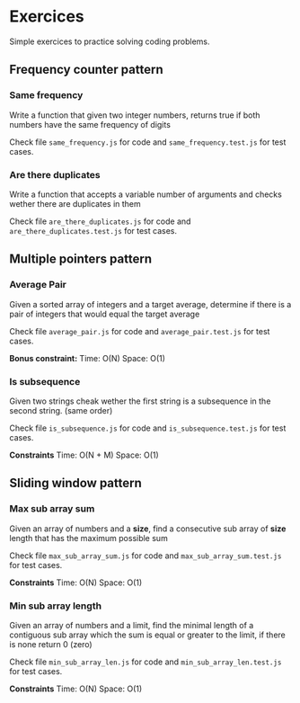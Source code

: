 # Exercices

Simple exercices to practice solving coding problems.

## Frequency counter pattern

### Same frequency

Write a function that given two integer numbers, returns true if both numbers have the same frequency of digits

Check file `same_frequency.js` for code and `same_frequency.test.js` for test cases.

### Are there duplicates

Write a function that accepts a variable number of arguments and checks wether there are duplicates in them

Check file `are_there_duplicates.js` for code and `are_there_duplicates.test.js` for test cases.

## Multiple pointers pattern

### Average Pair

Given a sorted array of integers and a target average, determine if there is a pair of integers that would equal the target average

Check file `average_pair.js` for code and `average_pair.test.js` for test cases.

**Bonus constraint:**
Time: O(N)
Space: O(1)

### Is subsequence

Given two strings cheak wether the first string is a subsequence in the second string. (same order)

Check file `is_subsequence.js` for code and `is_subsequence.test.js` for test cases.

**Constraints**
Time: O(N + M)
Space: O(1)

## Sliding window pattern

### Max sub array sum

Given an array of numbers and a **size**, find a consecutive sub array of **size** length that has the maximum possible sum

Check file `max_sub_array_sum.js` for code and `max_sub_array_sum.test.js` for test cases.

**Constraints**
Time: O(N)
Space: O(1)

### Min sub array length

Given an array of numbers and a limit, find the minimal length of a contiguous sub array which the sum is equal or greater to the limit, if there is none return 0 (zero)

Check file `min_sub_array_len.js` for code and `min_sub_array_len.test.js` for test cases.

**Constraints**
Time: O(N)
Space: O(1)